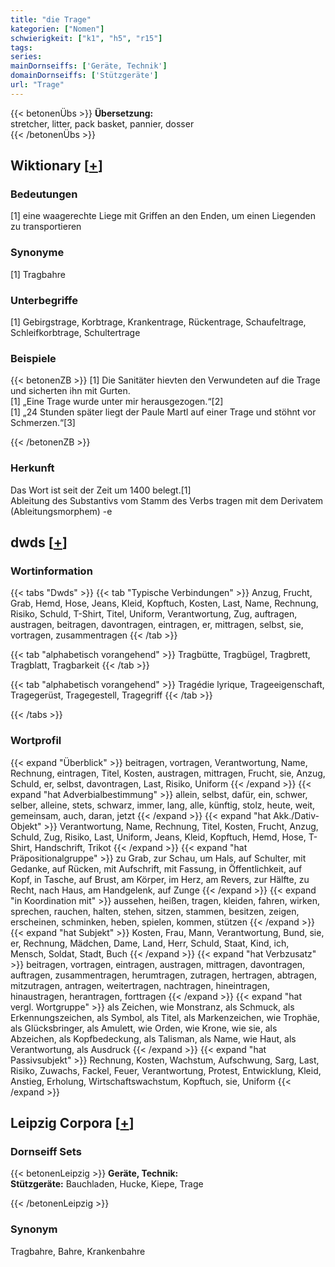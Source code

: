 ```yaml
---
title: "die Trage"
kategorien: ["Nomen"]
schwierigkeit: ["k1", "h5", "r15"]
tags:
series:
mainDornseiffs: ['Geräte, Technik']
domainDornseiffs: ['Stützgeräte']
url: "Trage"
---
```


{{< betonenÜbs >}}
**Übersetzung:**  
stretcher, litter, pack basket, pannier, dosser  
{{< /betonenÜbs >}}

## Wiktionary [[+](https://de.wiktionary.org/wiki/Trage)]

### Bedeutungen
[1] eine waagerechte Liege mit Griffen an den Enden, um einen Liegenden zu transportieren  

### Synonyme
[1] Tragbahre  

### Unterbegriffe
[1] Gebirgstrage, Korbtrage, Krankentrage, Rückentrage, Schaufeltrage, Schleifkorbtrage, Schultertrage  

### Beispiele
{{< betonenZB >}}
[1] Die Sanitäter hievten den Verwundeten auf die Trage und sicherten ihn mit Gurten.  
[1] „Eine Trage wurde unter mir herausgezogen.“[2]  
[1] „24 Stunden später liegt der Paule Martl auf einer Trage und stöhnt vor Schmerzen.“[3]  

{{< /betonenZB >}}
### Herkunft
Das Wort ist seit der Zeit um 1400 belegt.[1]  
Ableitung des Substantivs vom Stamm des Verbs tragen mit dem Derivatem (Ableitungsmorphem) -e  



## dwds [[+](https://www.dwds.de/wb/Trage)]

### Wortinformation
{{< tabs "Dwds" >}}
{{< tab "Typische Verbindungen" >}}
Anzug, Frucht, Grab, Hemd, Hose, Jeans, Kleid, Kopftuch, Kosten, Last, Name, Rechnung, Risiko, Schuld, T-Shirt, Titel, Uniform, Verantwortung, Zug, auftragen, austragen, beitragen, davontragen, eintragen, er, mittragen, selbst, sie, vortragen, zusammentragen
{{< /tab >}}

{{< tab "alphabetisch vorangehend" >}}
Tragbütte, Tragbügel, Tragbrett, Tragblatt, Tragbarkeit
{{< /tab >}}

{{< tab "alphabetisch vorangehend" >}}
Tragédie lyrique, Trageeigenschaft, Tragegerüst, Tragegestell, Tragegriff
{{< /tab >}}

{{< /tabs >}}

### Wortprofil
{{< expand "Überblick" >}} beitragen, vortragen, Verantwortung, Name, Rechnung, eintragen, Titel, Kosten, austragen, mittragen, Frucht, sie, Anzug, Schuld, er, selbst, davontragen, Last, Risiko, Uniform {{< /expand >}}
{{< expand "hat Adverbialbestimmung" >}} allein, selbst, dafür, ein, schwer, selber, alleine, stets, schwarz, immer, lang, alle, künftig, stolz, heute, weit, gemeinsam, auch, daran, jetzt {{< /expand >}}
{{< expand "hat Akk./Dativ-Objekt" >}} Verantwortung, Name, Rechnung, Titel, Kosten, Frucht, Anzug, Schuld, Zug, Risiko, Last, Uniform, Jeans, Kleid, Kopftuch, Hemd, Hose, T-Shirt, Handschrift, Trikot {{< /expand >}}
{{< expand "hat Präpositionalgruppe" >}} zu Grab, zur Schau, um Hals, auf Schulter, mit Gedanke, auf Rücken, mit Aufschrift, mit Fassung, in Öffentlichkeit, auf Kopf, in Tasche, auf Brust, am Körper, im Herz, am Revers, zur Hälfte, zu Recht, nach Haus, am Handgelenk, auf Zunge {{< /expand >}}
{{< expand "in Koordination mit" >}} aussehen, heißen, tragen, kleiden, fahren, wirken, sprechen, rauchen, halten, stehen, sitzen, stammen, besitzen, zeigen, erscheinen, schminken, heben, spielen, kommen, stützen {{< /expand >}}
{{< expand "hat Subjekt" >}} Kosten, Frau, Mann, Verantwortung, Bund, sie, er, Rechnung, Mädchen, Dame, Land, Herr, Schuld, Staat, Kind, ich, Mensch, Soldat, Stadt, Buch {{< /expand >}}
{{< expand "hat Verbzusatz" >}} beitragen, vortragen, eintragen, austragen, mittragen, davontragen, auftragen, zusammentragen, herumtragen, zutragen, hertragen, abtragen, mitzutragen, antragen, weitertragen, nachtragen, hineintragen, hinaustragen, herantragen, forttragen {{< /expand >}}
{{< expand "hat vergl. Wortgruppe" >}} als Zeichen, wie Monstranz, als Schmuck, als Erkennungszeichen, als Symbol, als Titel, als Markenzeichen, wie Trophäe, als Glücksbringer, als Amulett, wie Orden, wie Krone, wie sie, als Abzeichen, als Kopfbedeckung, als Talisman, als Name, wie Haut, als Verantwortung, als Ausdruck {{< /expand >}}
{{< expand "hat Passivsubjekt" >}} Rechnung, Kosten, Wachstum, Aufschwung, Sarg, Last, Risiko, Zuwachs, Fackel, Feuer, Verantwortung, Protest, Entwicklung, Kleid, Anstieg, Erholung, Wirtschaftswachstum, Kopftuch, sie, Uniform {{< /expand >}}

## Leipzig Corpora [[+](https://corpora.uni-leipzig.de/en/res?word=Trage&corpusId=deu_newscrawl-public_2018)]

### Dornseiff Sets
{{< betonenLeipzig >}}
**Geräte, Technik:**  
**Stützgeräte:** Bauchladen, Hucke, Kiepe, Trage  

{{< /betonenLeipzig >}}

### Synonym
Tragbahre, Bahre, Krankenbahre

